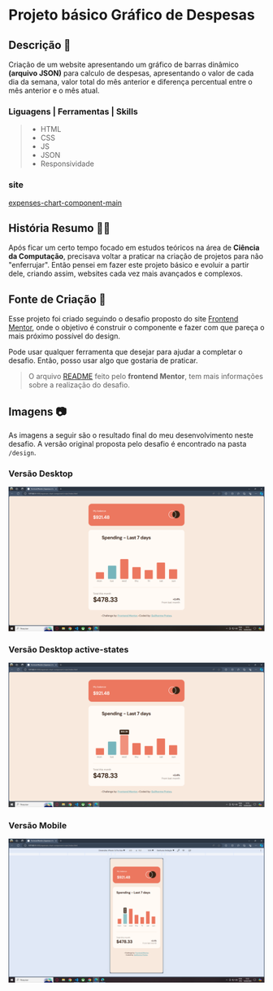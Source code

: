 # Projeto básico Gráfico de Despesas

## Descrição 📝
Criação de um website apresentando um gráfico de barras dinâmico **(arquivo JSON)** para calculo de despesas, apresentando o valor de cada dia da semana, valor total do mês anterior e diferença percentual entre o mês anterior e o mês atual.
### Liguagens | Ferramentas | Skills
> - HTML
> - CSS
> - JS
> - JSON
> - Responsividade

### site
[expenses-chart-component-main](https://prates14.github.io/Grafico-de-despesas/)

## História Resumo 👨‍💻
Após ficar um certo tempo focado em estudos teóricos na área de **Ciência da Computação**, precisava voltar a praticar na criação de projetos para não "enferrujar". Então pensei em fazer este projeto básico e evoluir a partir dele, criando assim, websites cada vez mais avançados e complexos.

## Fonte de Criação 🔎
Esse projeto foi criado seguindo o desafio proposto do site [Frontend Mentor](https://www.frontendmentor.io), onde o objetivo é construir o componente e fazer com que pareça o mais próximo possível do design.

Pode usar qualquer ferramenta que desejar para ajudar a completar o desafio. Então, posso usar algo que gostaria de praticar.

>O arquivo [README](./README-challenger.md) feito pelo **frontend Mentor**, tem mais informações sobre a realização do desafio.

## Imagens 📷
As imagens a seguir são o resultado final do meu desenvolvimento neste desafio. A versão original proposta pelo desafio é encontrado na pasta `/design`.

### Versão Desktop
![Desktop-preview](./assets/images/img-readme/image.png)

### Versão Desktop active-states
![active-states](./assets/images/img-readme/image-1.png)

### Versão Mobile
![alt text](./assets/images/img-readme/image-2.png)